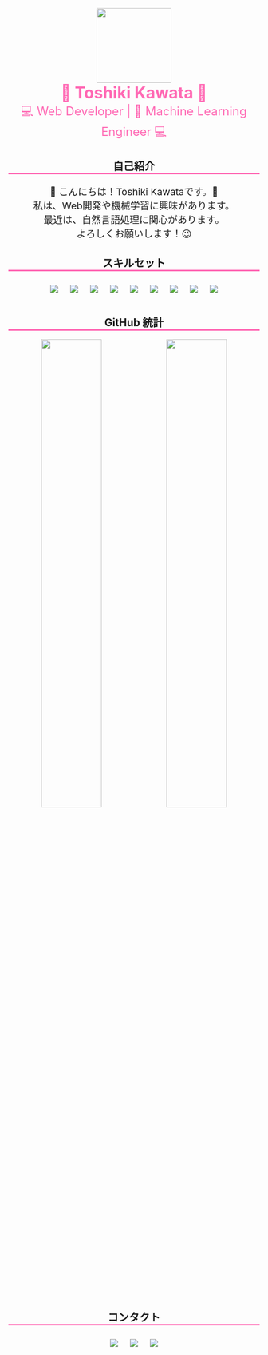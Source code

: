 <!-- ヘッダー -->
<p align="center">
  <img src="https://avatars.githubusercontent.com/u/1234567?v=4" width="150px">
  <br>
  <b style="font-size: 2rem; color: #FF69B4;">🌸 Toshiki Kawata 🌸</b>
  <br>
  <span style="color: #FF69B4; font-size: 1.5rem;">💻 Web Developer | 🤖 Machine Learning Engineer 💻</span>
</p>

<!-- 自己紹介 -->
<h2 align="center" style="border-bottom: 3px solid #FF69B4;">自己紹介</h2>

<p align="center" style="font-size: 1.2rem;">
🌟 こんにちは！Toshiki Kawataです。🌟<br>
私は、Web開発や機械学習に興味があります。<br>
最近は、自然言語処理に関心があります。<br>
よろしくお願いします！😉
</p>

<!-- スキル -->
<h2 align="center" style="border-bottom: 3px solid #FF69B4;">スキルセット</h2>

<p align="center">
  <img src="https://img.shields.io/badge/-Python-3776AB?style=for-the-badge&logo=python&logoColor=white&labelColor=3776AB" style="margin: 10px;">
  <img src="https://img.shields.io/badge/-PHP-777BB4?style=for-the-badge&logo=php&logoColor=white&labelColor=777BB4" style="margin: 10px;">
  <img src="https://img.shields.io/badge/-HTML-E34F26?style=for-the-badge&logo=html5&logoColor=white&labelColor=E34F26" style="margin: 10px;">
  <img src="https://img.shields.io/badge/-CSS-1572B6?style=for-the-badge&logo=css3&logoColor=white&labelColor=1572B6" style="margin: 10px;">
  <img src="https://img.shields.io/badge/-Database-003B57?style=for-the-badge&logo=mysql&logoColor=white&labelColor=003B57" style="margin: 10px;">
  <img src="https://img.shields.io/badge/-SQL-4479A1?style=for-the-badge&logo=sql&logoColor=white&labelColor=4479A1" style="margin: 10px;">
  <img src="https://img.shields.io/badge/-MySQL-4479A1?style=for-the-badge&logo=mysql&logoColor=white&labelColor=4479A1" style="margin: 10px;">
  <img src="https://img.shields.io/badge/-Oracle-F80000?style=for-the-badge&logo=oracle&logoColor=white&labelColor=F80000" style="margin: 10px;">
  <img src="https://img.shields.io/badge/-PostgreSQL-336791?style=for-the-badge&logo=postgresql&logoColor=white&labelColor=336791" style="margin: 10px;">
</p>

<!-- GitHub統計 -->
<h2 align="center" style="border-bottom: 3px solid #FF69B4;">GitHub 統計</h2>

<p align="center">
  <img src="https://github-readme-stats.vercel.app/api?username=ToshikiKawata&show_icons=true&count_private=true&theme=tokyonight" width="49%">
  <img src="https://github-readme-streak-stats.herokuapp.com/?user=ToshikiKawata&theme=tokyonight" width="49%">
</p>

<!-- コンタクト -->
<h2 align="center" style="border-bottom: 3px solid #FF69B4;">コンタクト</h2>

<p align="center">
  <a href="mailto:toshiki@example.com"><img src="https://img.shields.io/badge/-Email-D14836?style=flat-square&logo=gmail&logoColor=white" style="margin: 10px;"></a>
  <a href="https://twitter.com/Toshiki_Kawata"><img src="https://img.shields.io/badge/-Twitter-1DA1F2?style=flat-square&logo=twitter&logoColor=white" style="margin: 10px;"></a>
  <a href="https://www.linkedin.com/in/toshiki-kawata/"><img src="https://img.shields.io/badge/-LinkedIn-0077B5?style=flat-square&logo=linkedin&logoColor=white" style="margin: 10px;"></a>
</p>
